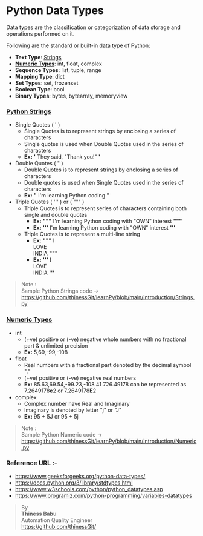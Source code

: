 # Python Data Types

Data types are the classification or categorization of data storage and operations performed on it.

Following are the standard or built-in data type of Python:
* **Text Type**:	[Strings](https://github.com/thinessGit/learnPy/blob/main/Introduction/Strings.py)
* [**Numeric Types**](https://github.com/thinessGit/learnPy/blob/main/Introduction/Numeric.py):	int, float, complex  
* **Sequence Types**:	list, tuple, range
* **Mapping Type**:	dict
* **Set Types**:	set, frozenset
* **Boolean Type**:	bool
* **Binary Types**:	bytes, bytearray, memoryview

### [Python Strings](https://github.com/thinessGit/learnPy/blob/main/Introduction/Strings.py)
* Single Quotes ( ' )
  * Single Quotes is to represent strings by enclosing a series of characters
  * Single quotes is used when Double Quotes used in the series of characters
  * **Ex:** **'** They said, "Thank you!" **'**
* Double Quotes ( " )
  * Double Quotes is to represent strings by enclosing a series of characters
  * Double quotes is used when Single Quotes used in the series of characters
  * **Ex:**  **"** I'm learning Python coding **"**    
* Triple Quotes ( ''' ) or ( """ )
  * Triple Quotes is to represent series of characters containing both single and double quotes
    * **Ex:**  **"""** I'm learning Python coding with "OWN" interest **"""**
    * **Ex:**  **'''** I'm learning Python coding with "OWN" interest **'''**  
  * Triple Quotes is to represent a multi-line string
    * **Ex:**  **"""** I <br/> LOVE<br/>  INDIA **"""**
    * **Ex:**  **'''** I <br/> LOVE<br/>  INDIA **'''**
  
>Note :<br/> 
Sample Python Strings code -> https://github.com/thinessGit/learnPy/blob/main/Introduction/Strings.py


### [**Numeric Types**](https://github.com/thinessGit/learnPy/blob/main/Introduction/Numeric.py)
* int
  * (+ve) positive or (-ve) negative whole numbers with no fractional part & unlimited precision
  * **Ex:** 5,69,-99,-108
* float
  * Real numbers with a fractional part denoted by the decimal symbol "."
  * (+ve) positive or (-ve) negative real numbers
  * **Ex:** 85.63,69.54,-99.23,-108.41
  726.49178 can be represented as 7.2649178**e**2 or 7.2649178**E**2
* complex
  * Complex number have Real and Imaginary
  * Imaginary is denoted by letter "j" or "J"
  * **Ex:** 95 + 5J or 95 + 5j
>Note :<br/> 
Sample Python Numeric code -> https://github.com/thinessGit/learnPy/blob/main/Introduction/Numeric.py

### Reference URL :-
* https://www.geeksforgeeks.org/python-data-types/
* https://docs.python.org/3/library/stdtypes.html
* https://www.w3schools.com/python/python_datatypes.asp
* https://www.programiz.com/python-programming/variables-datatypes


>By<br/> 
**Thiness Babu**<br/> 
Automation Quality Engineer<br/>
https://github.com/thinessGit/ <br/>
